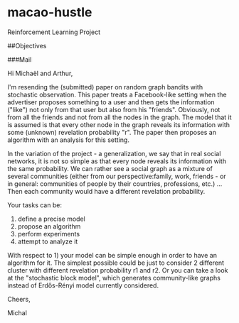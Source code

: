 macao-hustle
============

Reinforcement Learning Project

##Objectives

###Mail

Hi Michaël and Arthur,

I'm resending the (submitted) paper on random graph bandits with stochastic observation.  This paper treats a Facebook-like setting when the advertiser proposes something to a user and then gets the information ("like") not only from that user but also from his "friends".  Obviously, not from all the friends and not from all the nodes in the graph. The model that it is assumed is that every other node in the graph reveals its information with some (unknown) revelation probability "r". The paper then proposes an algorithm with an analysis for this setting.

In the variation of the project - a generalization, we say that in real social networks, it is not so simple as that every node reveals its information with the same probability.  We can rather see a social graph as a mixture of several communities (either from our perspective:family, work, friends -  or in general: communities of people by their countries, professions, etc.) ... Then each community would have a different revelation probability. 

Your tasks can be:

1) define a precise model 
2) propose an algorithm
3) perform experiments
4) attempt to analyze it

With respect to 1) your model can be simple enough in order to have an algorithm for it. The simplest possible could be just to consider 2 different cluster with different revelation probability r1 and r2. Or you can take a look at the "stochastic block model", which generates community-like graphs instead of Erdős-Rényi model currently considered.

Cheers,

Michal
